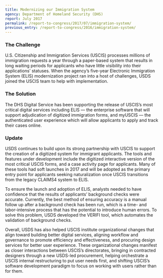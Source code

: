 ```yaml
---
title: Modernizing our Immigration System
agency: Department of Homeland Security (DHS)
report: July 2017
permalink: /report-to-congress/2017/07/immigration-system/
previous_entry: /report-to-congress/2016/immigration-system/
---
```

### The Challenge

U.S. Citizenship and Immigration Services (USCIS) processes millions of immigration requests a year through a paper-based system that results in long waiting periods for applicants who have little visibility into their applications’ statuses. When the agency’s five-year Electronic Immigration System (ELIS) modernization project ran into a host of challenges, USDS joined the USCIS team to help with implementation.

### The Solution

The DHS Digital Service has been supporting the release of USCIS’s most critical digital services including ELIS — the enterprise software that will support adjudication of digitized immigration forms, and myUSCIS — the authenticated user experience which will allow applicants to apply and track their cases online.

### Update

USDS continues to build upon its strong partnership with USCIS to support the creation of a digitized system for immigrant applicants. The tools and features under development include the digitized interactive version of the most critical USCIS forms, and a case activity page for applicants. Many of these tools had soft launches in 2017 and will be adopted as the primary entry point for applicants seeking naturalization once USCIS transitions from the legacy CLAIMS4 system to ELIS.

To ensure the launch and adoption of ELIS, analysts needed to have confidence that the results of applicants’ background checks were accurate. Currently, the best method of ensuring accuracy is a manual follow up after a background check has been run, which is a time- and labor-intensive process that has the potential to introduce human errors. To solve this problem, USDS developed the VERIFI tool, which automates the validation of background checks.

Overall, USDS has also helped USCIS institute organizational changes that align toward building better digital services, aligning workflow and governance to promote efficiency and effectiveness, and procuring design services for better user experience. These organizational changes manifest as closer interactions between USCIS’s directorates, bringing in contracted designers through a new USDS-led procurement, helping orchestrate a USCIS internal restructuring to put user needs first, and shifting USCIS’s software development paradigm to focus on working with users rather than for them.